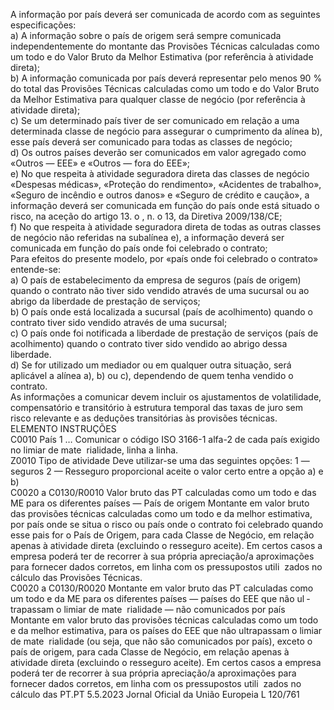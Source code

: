  
A informação por país deverá ser comunicada de acordo com as seguintes especificações:  
a) A informação sobre o país de origem será sempre comunicada independentemente do montante das Provisões 
Técnicas calculadas como um todo e do Valor Bruto da Melhor Estimativa (por referência à atividade direta);  
b) A informação comunicada por país deverá representar pelo menos 90 % do total das Provisões Técnicas calculadas 
como um todo e do Valor Bruto da Melhor Estimativa para qualquer classe de negócio (por referência à atividade 
direta);  
c) Se um determinado país tiver de ser comunicado em relação a uma determinada classe de negócio para assegurar o 
cumprimento da alínea b), esse país deverá ser comunicado para todas as classes de negócio;  
d) Os outros países deverão ser comunicados em valor agregado como «Outros — EEE» e «Outros — fora do EEE»;  
e) No que respeita à atividade seguradora direta das classes de negócio «Despesas médicas», «Proteção do rendimento», 
«Acidentes de trabalho», «Seguro de incêndio e outros danos» e «Seguro de crédito e caução», a informação deverá ser 
comunicada em função do país onde está situado o risco, na aceção do artigo 13.  o , n.  o 13, da Diretiva 2009/138/CE;  
f) No que respeita à atividade seguradora direta de todas as outras classes de negócio não referidas na subalínea e), a 
informação deverá ser comunicada em função do país onde foi celebrado o contrato;  
Para efeitos do presente modelo, por «país onde foi celebrado o contrato» entende-se:  
a) O país de estabelecimento da empresa de seguros (país de origem) quando o contrato não tiver sido vendido através 
de uma sucursal ou ao abrigo da liberdade de prestação de serviços;  
b) O país onde está localizada a sucursal (país de acolhimento) quando o contrato tiver sido vendido através de uma 
sucursal;  
c) O país onde foi notificada a liberdade de prestação de serviços (país de acolhimento) quando o contrato tiver sido 
vendido ao abrigo dessa liberdade.  
d) Se for utilizado um mediador ou em qualquer outra situação, será aplicável a alínea a), b) ou c), dependendo de quem 
tenha vendido o contrato.  
As informações a comunicar devem incluir os ajustamentos de volatilidade, compensatório e transitório à estrutura 
temporal das taxas de juro sem risco relevante e as deduções transitórias às provisões técnicas.  
ELEMENTO  INSTRUÇÕES  
C0010  País 1 
…  Comunicar o código ISO 3166-1 alfa-2 de cada país exigido no limiar de mate ­
rialidade, linha a linha.  
Z0010  Tipo de atividade  Deve utilizar-se uma das seguintes opções: 
1 — seguros 
2 — Resseguro proporcional aceite 
o valor certo entre a opção a) e b)  
C0020 a 
C0130/R0010  Valor bruto das PT calculadas 
como um todo e das ME para 
os diferentes países — País de 
origem  Montante em valor bruto das provisões técnicas calculadas como um todo e da 
melhor estimativa, por país onde se situa o risco ou país onde o contrato foi 
celebrado quando esse pais for o País de Origem, para cada Classe de Negócio, em 
relação apenas à atividade direta (excluindo o resseguro aceite). 
Em certos casos a empresa poderá ter de recorrer à sua própria apreciação/a 
aproximações para fornecer dados corretos, em linha com os pressupostos utili ­
zados no cálculo das Provisões Técnicas.  
C0020 a 
C0130/R0020  Montante em valor bruto das 
PT calculadas como um todo e 
da ME para os diferentes países 
— países do EEE que não ul ­
trapassam o limiar de mate ­
rialidade — não comunicados 
por país  Montante em valor bruto das provisões técnicas calculadas como um todo e da 
melhor estimativa, para os países do EEE que não ultrapassam o limiar de mate ­
rialidade (ou seja, que não são comunicados por país), exceto o país de origem, 
para cada Classe de Negócio, em relação apenas à atividade direta (excluindo o 
resseguro aceite). 
Em certos casos a empresa poderá ter de recorrer à sua própria apreciação/a 
aproximações para fornecer dados corretos, em linha com os pressupostos utili ­
zados no cálculo das PT.PT  5.5.2023 Jornal Oficial da União Europeia L 120/761